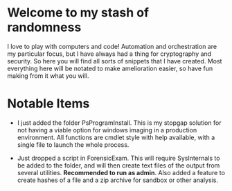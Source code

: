 # Welcome to my stash of randomness

I love to play with computers and code! Automation and orchestration are my particular focus, but I have always had a thing for cryptography and security. So here you will find all sorts of snippets that I have created. Most everything here will be notated to make amelioration easier, so have fun making from it what you will.

# Notable Items

- I just added the folder PsProgramInstall. This is my stopgap solution for not having a viable option for windows imaging in a production environment. All functions are cmdlet style with help available, with a single file to launch the whole process.

- Just dropped a script in ForensicExam. This will require SysInternals to be added to the folder, and will then create text files of the output from several utilities. **Recommended to run as admin**. Also added a feature to create hashes of a file and a zip archive for sandbox or other analysis.
